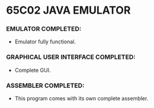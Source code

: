 # 65C02 JAVA EMULATOR

### EMULATOR COMPLETED:
* Emulator fully functional.

### GRAPHICAL USER INTERFACE COMPLETED:
* Complete GUI.

### ASSEMBLER COMPLETED:
* This program comes with its own complete assembler.
